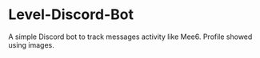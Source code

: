 # Level-Discord-Bot
A simple Discord bot to track messages activity like Mee6. Profile showed using images.
